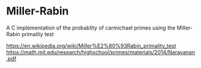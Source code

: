 # Miller-Rabin















A C implementation of the probablity of carmichael primes using the Miller-Rabin primality test










https://en.wikipedia.org/wiki/Miller%E2%80%93Rabin_primality_test 
https://math.mit.edu/research/highschool/primes/materials/2014/Narayanan.pdf
